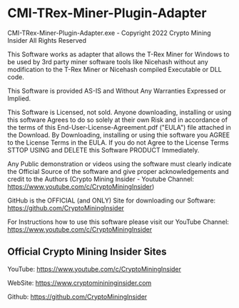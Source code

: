 # CMI-TRex-Miner-Plugin-Adapter
CMI-TRex-Miner-Plugin-Adapter.exe - Copyright 2022 Crypto Mining Insider All Rights Reserved

This Software works as adapter that allows the T-Rex Miner for Windows to be used by 3rd party miner software tools like Nicehash without any modification to the T-Rex Miner or Nicehash compiled Executable or DLL code.  
 
This Software is provided AS-IS and Without Any Warranties Expressed or Implied.

This Software is Licensed, not sold. Anyone downloading, installing or using this software Agrees to do so solely at their own Risk and in accordance of the terms of this End-User-License-Agreement.pdf ("EULA") file attached in the Download. By Downloading, installing or using thie software you AGREE to the License Terms in the EULA. If you do not Agree to the License Terms STTOP USING and DELETE this Software PRODUCT Immediately.

Any Public demonstration or videos using the software must clearly indicate the Official Source of the software and give proper acknowledgements and credit to the Authors (Crypto Mining Insider - Youtube Channel: https://www.youtube.com/c/CryptoMiningInsider)

GitHub is the OFFICIAL (and ONLY) Site for downloading our Software: https://github.com/CryptoMiningInsider

For Instructions how to use this software please visit our YouTube Channel: https://www.youtube.com/c/CryptoMiningInsider

Official Crypto Mining Insider Sites
--------------------------------------------------
YouTube: https://www.youtube.com/c/CryptoMiningInsider

WebSite: https://www.cryptominininginsider.com

Github: https://github.com/CryptoMiningInsider
